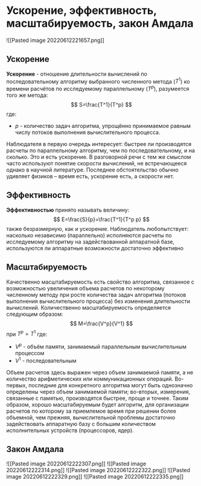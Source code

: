 # Ускорение, эффективность, масштабируемость, закон Амдала
![[Pasted image 20220612221657.png]]

## Ускорение
**Ускорение** - отношение длительности вычислений по последовательному алгоритму выбранного численного метода ($T^1$) ко времени расчётов по исследуемому параллельному ($T^p$), разумеется того же метода:
$$
S=\frac{T^1}{T^p}
$$
где:
- $p$ - количество задач алгоритма, упрощённо принимаемое равным числу потоков выполнения вычислительного процесса.

Наблюдателя в первую очередь интересует: быстрее ли производятся расчеты по параллельному алгоритму, чем по последовательному, и на сколько. Это и есть ускорение. В разговорной речи с тем же смыслом часто используют понятие скорости вычислений, не встречающееся однако в научной литературе. Последнее обстоятельство обычно удивляет физиков – время есть, ускорение есть, а скорости нет.

## Эффективность
**Эффективностью** принято называть величину:
$$
E=\frac{S}{p}=\frac{T^1}{T^p p}
$$
также безразмерную, как и ускорение. Наблюдатель любопытствует: насколько независимо (параллельно) исполняются расчеты по исследуемому алгоритму на задействованной аппаратной базе, используются ли аппаратные возможности достаточно эффективно
## Масштабируемость
Качественно масштабируемость есть свойство алгоритма, связанное с возможностью увеличения объема расчетов по некоторому численному методу при росте количества задач алгоритма (потоков выполнения вычислительного процесса) без изменения длительности вычислений. Количественно масштабируемость определяется следующим образом:
$$
M=\frac{V^p}{V^1}
$$
при $T^p=T^1$
где:
- $V^p$ - объём памяти, занимаемый параллельным вычислительным процессом
- $V^1$ - последовательным

Объем расчетов здесь выражен через объем занимаемой памяти, а не количество арифметических или коммуникационных операций. Во-первых, последние для конкретного алгоритма могут быть однозначно определены через объем занимаемой памяти; во-вторых, измерения, связанные с памятью, производятся быстрее, проще и точнее. Таким образом, хорошо масштабируемым будет алгоритм, для организации расчетов по которому за приемлемое время при решении более объемной, чем прежняя, вычислительной проблемы достаточно задействовать аппаратную базу с большим количеством исполнительных устройств (процессоров, ядер).

## Закон Амдала
![[Pasted image 20220612222307.png]]
![[Pasted image 20220612222314.png]]
![[Pasted image 20220612222322.png]]
![[Pasted image 20220612222329.png]]
![[Pasted image 20220612222335.png]]